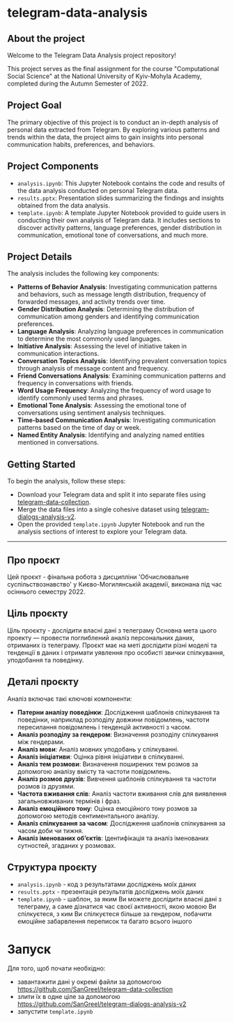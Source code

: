 # telegram-data-analysis

## About the project

Welcome to the Telegram Data Analysis project repository!

This project serves as the final assignment for the course "Computational Social Science" at the National University of Kyiv-Mohyla Academy, completed during the Autumn Semester of 2022.

## Project Goal

The primary objective of this project is to conduct an in-depth analysis of personal data extracted from Telegram. By exploring various patterns and trends within the data, the project aims to gain insights into personal communication habits, preferences, and behaviors.

## Project Components

- `analysis.ipynb`: This Jupyter Notebook contains the code and results of the data analysis conducted on personal Telegram data.
- `results.pptx`: Presentation slides summarizing the findings and insights obtained from the data analysis.
- `template.ipynb`: A template Jupyter Notebook provided to guide users in conducting their own analysis of Telegram data. It includes sections to discover activity patterns, language preferences, gender distribution in communication, emotional tone of conversations, and much more.

## Project Details

The analysis includes the following key components:

- **Patterns of Behavior Analysis**: Investigating communication patterns and behaviors, such as message length distribution, frequency of forwarded messages, and activity trends over time.
- **Gender Distribution Analysis**: Determining the distribution of communication among genders and identifying communication preferences.
- **Language Analysis**: Analyzing language preferences in communication to determine the most commonly used languages.
- **Initiative Analysis**: Assessing the level of initiative taken in communication interactions.
- **Conversation Topics Analysis**: Identifying prevalent conversation topics through analysis of message content and frequency.
- **Friend Conversations Analysis**: Examining communication patterns and frequency in conversations with friends.
- **Word Usage Frequency**: Analyzing the frequency of word usage to identify commonly used terms and phrases.
- **Emotional Tone Analysis**: Assessing the emotional tone of conversations using sentiment analysis techniques.
- **Time-based Communication Analysis**: Investigating communication patterns based on the time of day or week.
- **Named Entity Analysis**: Identifying and analyzing named entities mentioned in conversations.

## Getting Started

To begin the analysis, follow these steps:

- Download your Telegram data and split it into separate files using [telegram-data-collection](https://github.com/SanGreel/telegram-data-collection).
- Merge the data files into a single cohesive dataset using [telegram-dialogs-analysis-v2](https://github.com/SanGreel/telegram-dialogs-analysis-v2).
- Open the provided `template.ipynb` Jupyter Notebook and run the analysis sections of interest to explore your Telegram data.

---

## Про проєкт

Цей проєкт -  фінальна робота з дисципліни 'Обчислювальне суспільствознавство' у Києво-Могилянській академії, виконана під час осіннього семестру 2022.

## Ціль проєкту

Ціль проєкту - дослідити власні дані з телеграму
Основна мета цього проекту — провести поглиблений аналіз персональних даних, отриманих із телеграму. Проєкт має на меті дослідити різні моделі та тенденції в даних і отримати уявлення про особисті звички спілкування, уподобання та поведінку.

## Деталі проєкту

Аналіз включає такі ключові компоненти:

- **Патерни аналізу поведінки**: Дослідження шаблонів спілкування та поведінки, наприклад розподілу довжини повідомлень, частоти пересилання повідомлень і тенденцій активності з часом.
- **Аналіз розподілу за гендером**: Визначення розподілу спілкування між гендерами.
- **Аналіз мови**: Аналіз мовних уподобань у спілкуванні.
- **Аналіз ініціативи**: Оцінка рівня ініціативи в спілкуванні.
- **Аналіз тем розмови**: Визначення поширених тем розмов за допомогою аналізу вмісту та частоти повідомлень.
- **Аналіз розмов друзів**: Вивчення шаблонів спілкування та частоти розмов із друзями.
- **Частота вживання слів**: Аналіз частоти вживання слів для виявлення загальновживаних термінів і фраз.
- **Аналіз емоційного тону**: Оцінка емоційного тону розмов за допомогою методів сентиментального аналізу.
- **Аналіз спілкування за часом**: Дослідження шаблонів спілкування за часом доби чи тижня.
- **Аналіз іменованих об’єктів**: Ідентифікація та аналіз іменованих сутностей, згаданих у розмовах.

## Структура проєкту

- `analysis.ipynb` - код з результатами досліджень моїх даних
- `results.pptx` - презентація результатів досліджень моїх даних
- `template.ipynb` - шаблон, за яким Ви можете дослідити власні дані з телеграму, а саме дізнатися час своєї активності, якою мовою Ви спілкуєтеся, з ким Ви спілкуєтеся більше за гендером, побачити емоційне забарвлення переписок та багато всього іншого

# Запуск

Для того, щоб почати необхідно:
- завантажити дані у окремі файли за допомогою https://github.com/SanGreel/telegram-data-collection
- злити їх в одне ціле за допомогою https://github.com/SanGreel/telegram-dialogs-analysis-v2
- запустити `template.ipynb`
